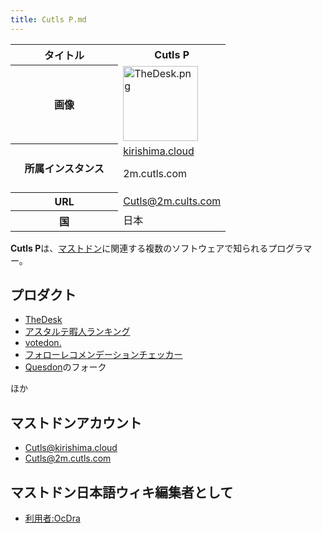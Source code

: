 ```yaml
---
title: Cutls P.md
---
```

<div>

<table>
<colgroup>
<col style="width: 50%" />
<col style="width: 50%" />
</colgroup>
<tbody>
<tr class="header">
<th>タイトル</th>
<th>Cutls P</th>
</tr>

<tr class="odd">
<th>画像</th>
<td><a href="/%E3%83%95%E3%82%A1%E3%82%A4%E3%83%AB:TheDesk.png"><img src="/images/thumb/f/f8/TheDesk.png/120px-TheDesk.png" srcset="/images/thumb/f/f8/TheDesk.png/180px-TheDesk.png 1.5x, /images/thumb/f/f8/TheDesk.png/240px-TheDesk.png 2x" width="120" height="120" alt="TheDesk.png" /></a></td>
</tr>
<tr class="even">
<th scope="row">所属インスタンス</th>
<td><a href="/Kirishima.cloud" title="Kirishima.cloud">kirishima.cloud</a>
<p>2m.cutls.com</p></td>
</tr>
<tr class="odd">
<th scope="row">URL</th>
<td><a href="https://2m.cutls.com/@Cutls" rel="nofollow">Cutls@2m.cults.com</a></td>
</tr>
<tr class="even">
<th scope="row">国</th>
<td>日本</td>
</tr>
</tbody>
</table>

  

**Cutls P**は、[マストドン](/Mastodon "Mastodon")に関連する複数のソフトウェアで知られるプログラマー。

## プロダクト

-   [TheDesk](/TheDesk "TheDesk")
-   [アスタルテ暇人ランキング](/%E3%82%A2%E3%82%B9%E3%82%BF%E3%83%AB%E3%83%86%E6%9A%87%E4%BA%BA%E3%83%A9%E3%83%B3%E3%82%AD%E3%83%B3%E3%82%B0 "アスタルテ暇人ランキング")
-   [votedon.](/Votedon "Votedon")
-   [フォローレコメンデーションチェッカー](/%E3%83%95%E3%82%A9%E3%83%AD%E3%83%BC%E3%83%AC%E3%82%B3%E3%83%A1%E3%83%B3%E3%83%87%E3%83%BC%E3%82%B7%E3%83%A7%E3%83%B3%E3%83%81%E3%82%A7%E3%83%83%E3%82%AB%E3%83%BC "フォローレコメンデーションチェッカー")
-   [Quesdon](/Quesdon "Quesdon")のフォーク

ほか

## マストドンアカウント

-   <a href="https://kirishima.cloud/@Cutls" rel="nofollow">Cutls@kirishima.cloud</a>
-   <a href="https://2m.cutls.com/@Cutls" rel="nofollow">Cutls@2m.cutls.com</a>

## マストドン日本語ウィキ編集者として

-   [利用者:OcDra](/%E5%88%A9%E7%94%A8%E8%80%85:OcDra "利用者:OcDra")

</div>

